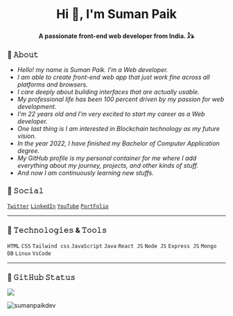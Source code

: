 <h1 align="center">Hi 👋, I'm Suman Paik</h1>
<h4 align="center">A passionate front-end web developer from India. 𓃦</h4>

### 🎯 𝙰𝚋𝚘𝚞𝚝
- _Hello! my name is Suman Paik. I’m a Web developer._
- _I am able to create front-end web app that just work fine across all platforms and browsers._ 
- _I care deeply about building interfaces that are actually usable._ 
- _My professional life has been 100 percent driven by my passion for web development._
- _I’m 22 years old and I’m very excited to start my career as a Web developer._ 
- _One last thing is I am interested in Blockchain technology as my future vision._ 
- _In the year 2022, I have finished my Bachelor of Computer Application degree._
- _My GitHub profile is my personal container for me where I add everything about my journey, projects, and other kinds of stuff._ 
- _And now I am continuously learning new stuffs._

### 🎯 𝚂𝚘𝚌𝚒𝚊𝚕
[`Twitter`](https://twitter.com/sumanpaikdev)
[`LinkedIn`](https://www.linkedin.com/in/suman-paik-21a2b5213/)
[`YouTube`](https://www.youtube.com/channel/UCR_xSSXs7j5luzlMWfgdvUw)
[`PortFolio`](https://sumanpaikdev.github.io/sumanpaik.dev/)
<hr/>

### 🎯 𝚃𝚎𝚌𝚑𝚗𝚘𝚕𝚘𝚐𝚒𝚎𝚜 & 𝚃𝚘𝚘𝚕𝚜
`HTML` `CSS` `Tailwind css` `JavaScript` `Java` `React JS` `Node JS` `Express JS` `Mongo DB` `Linux` `VsCode`

<hr />

### 🎯 𝙶𝚒𝚝𝙷𝚞𝚋 𝚂𝚝𝚊𝚝𝚞𝚜

![](https://github-readme-streak-stats.herokuapp.com/?user=sumanpaikdev&theme=dark&hide_border=true)<br/>
<p><img align="left" src="https://github-readme-stats.vercel.app/api/top-langs?username=sumanpaikdev&show_icons=true&locale=en&layout=compact&theme=dark&hide_border=true" alt="sumanpaikdev" /></p>

<!-- <p>&nbsp;<img align="center" src="https://github-readme-stats.vercel.app/api?username=sumanpaikdev&show_icons=true&locale=en" alt="saf" /></p> -->

<!-- <p><img align="center" src="https://github-readme-streak-stats.herokuapp.com/?user=sumanpaikdev&theme=dark&hide_border=true"  alt="sumanpaikdev" /></p> -->
